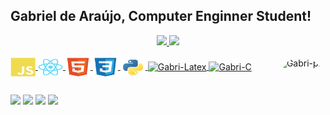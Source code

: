 ## Gabriel de Araújo, Computer Enginner Student!
<div align="center" >
  <a href="https://github.com/gabri190">
  <img height="180em" src="https://github-readme-stats.vercel.app/api?username=gabri190&show_icons=true&theme=vue-dark&include_all_commits=true&count_private=true"/>
  <img height="180em" src="https://github-readme-stats.vercel.app/api/top-langs/?username=gabri190&layout=compact&langs_count=7&theme=vue-dark"/>
</div>
<div style="display: inline_block"><br>
  <img align="center" alt="Gabri-Js" height="30" width="40" src="https://raw.githubusercontent.com/devicons/devicon/master/icons/javascript/javascript-plain.svg">
  <img align="center" alt="Gabri-React" height="30" width="40" src="https://raw.githubusercontent.com/devicons/devicon/master/icons/react/react-original.svg">
  <img align="center" alt="Gabri-HTML" height="30" width="40" src="https://raw.githubusercontent.com/devicons/devicon/master/icons/html5/html5-original.svg">
  <img align="center" alt="Gabri-CSS" height="30" width="40" src="https://raw.githubusercontent.com/devicons/devicon/master/icons/css3/css3-original.svg">
  <img align="center" alt="Gabri-Python" height="30" width="40" src="https://raw.githubusercontent.com/devicons/devicon/master/icons/python/python-original.svg">
  <img align="center" alt="Gabri-Latex"  height="30" width="40" src="https://cdn.jsdelivr.net/gh/devicons/devicon/icons/latex/latex-original.svg" />
  <img align="center" alt="Gabri-C"  height="30" width="40" src="https://cdn.jsdelivr.net/gh/devicons/devicon/icons/c/c-original.svg" />


  
  
  
  <img align="right" alt="Gabri-pic" height="150" style="border-radius:50px;" src="https://www.evolutecursos.com.br/painel/uploads/348c2894ba9592b6044a1d140a6ed454.jpg">
 
          
</div>
  
  ##
 
<div> 
  <a href="https://www.youtube.com/channel/UC9CsFUQ2ml0ATrtwezSXakg" target="_blank"><img src="https://img.shields.io/badge/YouTube-FF0000?style=for-the-badge&logo=youtube&logoColor=white" target="_blank"></a>
  <a href="https://www.instagram.com/alvesgabrieldearaujo/" target="_blank"><img src="https://img.shields.io/badge/-Instagram-%23E4405F?style=for-the-badge&logo=instagram&logoColor=white" target="_blank"></a>
 <a href = "mailto:garaujo137@gmail.com"><img src="https://img.shields.io/badge/-Gmail-%23333?style=for-the-badge&logo=gmail&logoColor=white" target="_blank"></a>
  <a href="https://www.linkedin.com/in/gabriel-de-araujo-alves-63a1511b6/" target="_blank"><img src="https://img.shields.io/badge/-LinkedIn-%230077B5?style=for-the-badge&logo=linkedin&logoColor=white" target="_blank"></a> 
 
 
 
</div>
